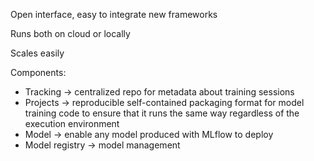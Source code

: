 
Open interface, easy to integrate new frameworks

Runs both on cloud or locally

Scales easily

Components:

- Tracking -> centralized repo for metadata about training sessions
- Projects -> reproducible self-contained packaging format for model training code to ensure that it runs the same way regardless of the execution environment
- Model -> enable any model produced with MLflow to deploy
- Model registry -> model management
